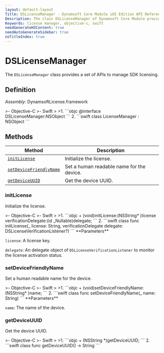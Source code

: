 ```yaml
---
layout: default-layout
Title: DSLicenseManager - Dynamsoft Core Module iOS Edition API Reference
Description: The class DSLicenseManager of Dynamsoft Core Module provides a set of APIs to manage SDK licensing.
Keywords: license manager, objective-c, swift
needGenerateH3Content: true
needAutoGenerateSidebar: true
noTitleIndex: true
---
```


# DSLicenseManager

The `DSLicenseManager` class provides a set of APIs to manage SDK licensing.

## Definition

*Assembly:* DynamsoftLicense.framework

<div class="sample-code-prefix"></div>
>- Objective-C
>- Swift
>
>1. 
```objc
@interface DSLicenseManager:NSObject
```
2. 
```swift
class LicenseManager : NSObject
```

## Methods

| Method | Description |
| ------ | ----------- |
| [`initLicense`](#initlicense) | Initialize the license. |
| [`setDeviceFriendlyName`](#setdevicefriendlyname) | Set a human readable name for the device. |
| [`getDeviceUUID`](#getdeviceuuid) |  Get the device UUID. |

### initLicense

Initialize the license.

<div class="sample-code-prefix"></div>
>- Objective-C
>- Swift
>
>1. 
```objc
+ (void)initLicense:(NSString* )license verificationDelegate:(id<DSLicenseVerificationListener> _Nullable)delegate;
```
2. 
```swift
class func initLicense(_ license: String, verificationDelegate delegate: DSLicenseVerificationListener?)
```
**Parameters**

`license`: A license key.

`delegate`: An delegate object of `DSLicenseVerificationListener` to monitor the license activation status.

### setDeviceFriendlyName

Set a human readable name for the device.

<div class="sample-code-prefix"></div>
>- Objective-C
>- Swift
>
>1. 
```objc
+ (void)setDeviceFriendlyName:(NSString* )name;
```
2. 
```swift
class func setDeviceFriendlyName(_ name: String)
```
**Parameters**

`name`: The name of the device.

### getDeviceUUID

Get the device UUID.

<div class="sample-code-prefix"></div>
>- Objective-C
>- Swift
>
>1. 
```objc
+ (NSString *)getDeviceUUID;
```
2. 
```swift
class func getDeviceUUID() -> String
```

